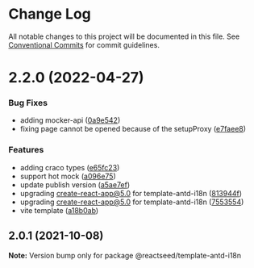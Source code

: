 # Change Log

All notable changes to this project will be documented in this file.
See [Conventional Commits](https://conventionalcommits.org) for commit guidelines.

# 2.2.0 (2022-04-27)


### Bug Fixes

* adding mocker-api ([0a9e542](https://github.com/reactseed/reactseed/commit/0a9e54283fddec02e1d6c153921afea3514bd400))
* fixing page cannot be opened because of the setupProxy ([e7faee8](https://github.com/reactseed/reactseed/commit/e7faee85dcc6ccd0c1c5fbdf6885f6fc38f8246d))


### Features

* adding craco types ([e65fc23](https://github.com/reactseed/reactseed/commit/e65fc2391264732faf9192a3f294b0abfe1f36df))
* support hot mock ([a096e75](https://github.com/reactseed/reactseed/commit/a096e75f0157433f9fbc91809b770294f08c699d))
* update publish version ([a5ae7ef](https://github.com/reactseed/reactseed/commit/a5ae7ef9dfe0f0270e2dd8c81ce4be317d4918ec))
* upgrading create-react-app@5.0 for template-antd-i18n ([813944f](https://github.com/reactseed/reactseed/commit/813944f2b0426c22ce0998c310c3a9c88914106d))
* upgrading create-react-app@5.0 for template-antd-i18n ([7553554](https://github.com/reactseed/reactseed/commit/755355421937f869aab753e0302c0234030681b6))
* vite template ([a18b0ab](https://github.com/reactseed/reactseed/commit/a18b0ab60fa40375f66ac6d7f374e79d92904668))





## 2.0.1 (2021-10-08)

**Note:** Version bump only for package @reactseed/template-antd-i18n
